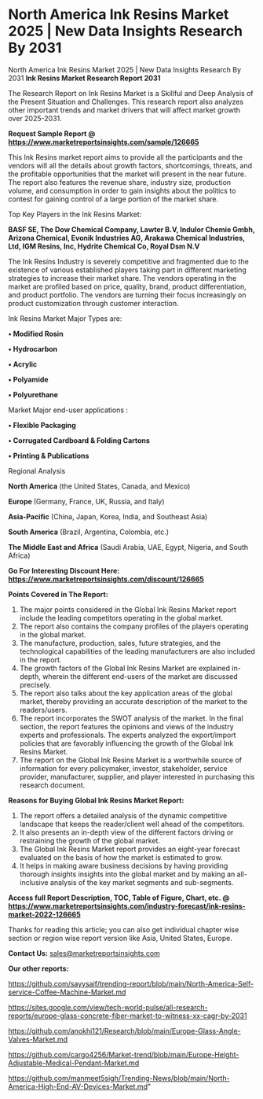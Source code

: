 # North America Ink Resins Market 2025 | New Data Insights Research By 2031
 North America Ink Resins Market 2025 | New Data Insights Research By 2031
<strong>Ink Resins Market Research Report 2031</strong>

The Research Report on Ink Resins Market is a Skillful and Deep Analysis of the Present Situation and Challenges. This research report also analyzes other important trends and market drivers that will affect market growth over 2025-2031.

<strong>Request Sample Report @ <a href=https://www.marketreportsinsights.com/sample/126665>https://www.marketreportsinsights.com/sample/126665</a></strong>

This Ink Resins market report aims to provide all the participants and the vendors will all the details about growth factors, shortcomings, threats, and the profitable opportunities that the market will present in the near future. The report also features the revenue share, industry size, production volume, and consumption in order to gain insights about the politics to contest for gaining control of a large portion of the market share.

Top Key Players in the Ink Resins Market:

<strong>BASF SE, The Dow Chemical Company, Lawter B.V, Indulor Chemie Gmbh, Arizona Chemical, Evonik Industries AG, Arakawa Chemical Industries, Ltd, IGM Resins, Inc, Hydrite Chemical Co, Royal Dsm N.V</strong>

The Ink Resins Industry is severely competitive and fragmented due to the existence of various established players taking part in different marketing strategies to increase their market share. The vendors operating in the market are profiled based on price, quality, brand, product differentiation, and product portfolio. The vendors are turning their focus increasingly on product customization through customer interaction.

Ink Resins Market Major Types are:

<strong>• Modified Rosin

• Hydrocarbon

• Acrylic

• Polyamide

• Polyurethane</strong>

Market Major end-user applications :

<strong>• Flexible Packaging

• Corrugated Cardboard & Folding Cartons

• Printing & Publications</strong>

Regional Analysis

</u><strong><b>North America</b></strong> (the United States, Canada, and Mexico)

<strong><b>Europe </b></strong>(Germany, France, UK, Russia, and Italy)

<strong><b>Asia-Pacific</b></strong> (China, Japan, Korea, India, and Southeast Asia)

<strong><b>South America</b></strong> (Brazil, Argentina, Colombia, etc.)

<strong><b>The Middle East and Africa</b></strong> (Saudi Arabia, UAE, Egypt, Nigeria, and South Africa)

<strong>Go For Interesting Discount Here: <a href=https://www.marketreportsinsights.com/discount/126665>https://www.marketreportsinsights.com/discount/126665</a></strong>

<strong>Points Covered in The Report:</strong>
<ol>
  <li>The major points considered in the Global Ink Resins Market report include the leading competitors operating in the global market.</li>
  <li>The report also contains the company profiles of the players operating in the global market.</li>
  <li>The manufacture, production, sales, future strategies, and the technological capabilities of the leading manufacturers are also included in the report.</li>
  <li>The growth factors of the Global Ink Resins Market are explained in-depth, wherein the different end-users of the market are discussed precisely.</li>
  <li>The report also talks about the key application areas of the global market, thereby providing an accurate description of the market to the readers/users.</li>
  <li>The report incorporates the SWOT analysis of the market. In the final section, the report features the opinions and views of the industry experts and professionals. The experts analyzed the export/import policies that are favorably influencing the growth of the Global Ink Resins Market.</li>
  <li>The report on the Global Ink Resins Market is a worthwhile source of information for every policymaker, investor, stakeholder, service provider, manufacturer, supplier, and player interested in purchasing this research document.</li>
</ol>
<strong>Reasons for Buying Global Ink Resins Market Report:</strong>

<ol>
  <li>The report offers a detailed analysis of the dynamic competitive landscape that keeps the reader/client well ahead of the competitors.</li>
  <li>It also presents an in-depth view of the different factors driving or restraining the growth of the global market.</li>
  <li>The Global Ink Resins Market report provides an eight-year forecast evaluated on the basis of how the market is estimated to grow.</li>
  <li>It helps in making aware business decisions by having providing thorough insights insights into the global market and by making an all-inclusive analysis of the key market segments and sub-segments.</li>
</ol>
<strong>Access full Report Description, TOC, Table of Figure, Chart, etc. @ <a href=https://www.marketreportsinsights.com/industry-forecast/ink-resins-market-2022-126665>https://www.marketreportsinsights.com/industry-forecast/ink-resins-market-2022-126665</a></strong>


Thanks for reading this article; you can also get individual chapter wise section or region wise report version like Asia, United States, Europe.

<strong>Contact Us:</strong>
sales@marketreportsinsights.com

<strong>Our other reports:</strong>

<a href=https://github.com/sayysaif/trending-report/blob/main/North-America-Self-service-Coffee-Machine-Market.md>https://github.com/sayysaif/trending-report/blob/main/North-America-Self-service-Coffee-Machine-Market.md</a>

<a href=https://sites.google.com/view/tech-world-pulse/all-research-reports/europe-glass-concrete-fiber-market-to-witness-xx-cagr-by-2031>https://sites.google.com/view/tech-world-pulse/all-research-reports/europe-glass-concrete-fiber-market-to-witness-xx-cagr-by-2031</a>

<a href=https://github.com/anokhi121/Research/blob/main/Europe-Glass-Angle-Valves-Market.md>https://github.com/anokhi121/Research/blob/main/Europe-Glass-Angle-Valves-Market.md</a>

<a href=https://github.com/cargo4256/Market-trend/blob/main/Europe-Height-Adjustable-Medical-Pendant-Market.md>https://github.com/cargo4256/Market-trend/blob/main/Europe-Height-Adjustable-Medical-Pendant-Market.md</a>

<a href=https://github.com/manmeet5sigh/Trending-News/blob/main/North-America-High-End-AV-Devices-Market.md>https://github.com/manmeet5sigh/Trending-News/blob/main/North-America-High-End-AV-Devices-Market.md</a>"
